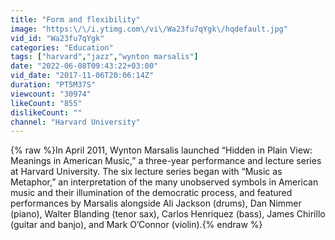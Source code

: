 ```yaml
---
title: "Form and flexibility"
image: "https:\/\/i.ytimg.com\/vi\/Wa23fu7qYgk\/hqdefault.jpg"
vid_id: "Wa23fu7qYgk"
categories: "Education"
tags: ["harvard","jazz","wynton marsalis"]
date: "2022-06-08T09:43:22+03:00"
vid_date: "2017-11-06T20:06:14Z"
duration: "PT5M37S"
viewcount: "30974"
likeCount: "855"
dislikeCount: ""
channel: "Harvard University"
---
```

{% raw %}In April 2011, Wynton Marsalis launched “Hidden in Plain View: Meanings in American Music,” a three-year performance and lecture series at Harvard University. The six lecture series began with “Music as Metaphor,” an interpretation of the many unobserved symbols in American music and their illumination of the democratic process, and featured performances by Marsalis alongside Ali Jackson (drums), Dan Nimmer (piano), Walter Blanding (tenor sax), Carlos Henriquez (bass), James Chirillo (guitar and banjo), and Mark O’Connor (violin).{% endraw %}
